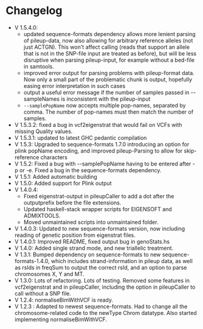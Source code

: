 # Changelog

- V 1.5.4.0:
   - updated sequence-formats dependency allows more lenient parsing of pileup-data, now also allowing for arbitrary reference alleles (not just ACTGN). This won't affect calling (reads that support an allele that is not in the SNP-file input are treated as before), but will be less disruptive when parsing pileup-input, for example without a bed-file in samtools.
   - improved error output for parsing problems with pileup-format data. Now only a small part of the problematic chunk is output, hopefully easing error interpretation in such cases
   - output a useful error message if the number of samples passed in --sampleNames is inconsistent with the pileup-input
   - `--samplePopName` now accepts multiple pop-names, separated by comma. The number of pop-names must then match the number of samples.
- V 1.5.3.2: fixed a bug in vcf2eigenstrat that would fail on VCFs with missing Quality values.
- V 1.5.3.1: updated to latest GHC pedantic compilation
- V 1.5.3: Upgraded to sequence-formats 1.7.0 introducing an option for plink popName encoding, and improved pileup-Parsing to allow for skip-reference characters
- V 1.5.2: Fixed a bug with --samplePopName having to be entered after -p or -e. Fixed a bug in the sequence-formats dependency.
- V 1.5.1: Added automatic building
- V 1.5.0: Added support for Plink output
- V 1.4.0.4:
    * Fixed eigenstrat-output in pileupCaller to add a dot after the outputprefix before the file extensions.
    * Updated haskell-stack wrapper scripts for EIGENSOFT and ADMIXTOOLS.
    * Moved unmaintained scripts into unmaintained folder.
- V 1.4.0.3: Updated to new sequence-formats version, now including reading of genetic position from eigenstrat files.
- V 1.4.0.1: Improved README, fixed output bug in genoStats.hs
- V 1.4.0: Added single strand mode, and new triallelic treatment.
- V 1.3.1: Bumped dependency on sequence-formats to new sequence-formats-1.4.0, which includes strand-information in pileup data, as well as rsIds in freqSum to output the correct rsId, and an option to parse chromosomes X, Y and MT.
- V 1.3.0: Lots of refactoring. Lots of testing. Removed some features in vcf2eigenstrat and in pileupCaller, including the option in pileupCaller to call without a SNP file.
- V 1.2.4: normaliseBimWithVCF is ready.
- V 1.2.3 : Adapted to newest sequence-formats. Had to change all the chromosome-related code to the newType Chrom datatype. Also started implementing normaliseBimWithVCF.

